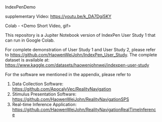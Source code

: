 
IndexPenDemo

supplementary Video: https://youtu.be/k_DA7Dgi5KY

Colab - <Demo Short Video, gif>


This repository is a Jupiter Notebook version of IndexPen User Study 1 that can run in Google Colab.

For complete demonstration of User Study 1 and User Study 2, please refer to https://github.com/HaowenWeiJohn/IndexPen_User_Study.
The complete dataset is available at: https://www.kaggle.com/datasets/haowenjohnwei/indexpen-user-study

For the software we mentioned in the appendix, please refer to 
1. Data Collection Software: https://github.com/ApocalyVec/RealityNavigation 
2. Stimulus Presentation Software: https://github.com/HaowenWeiJohn/RealityNavigationSPS 
3. Real-time Inference Application: https://github.com/HaowenWeiJohn/RealityNavigationRealTimeInference

